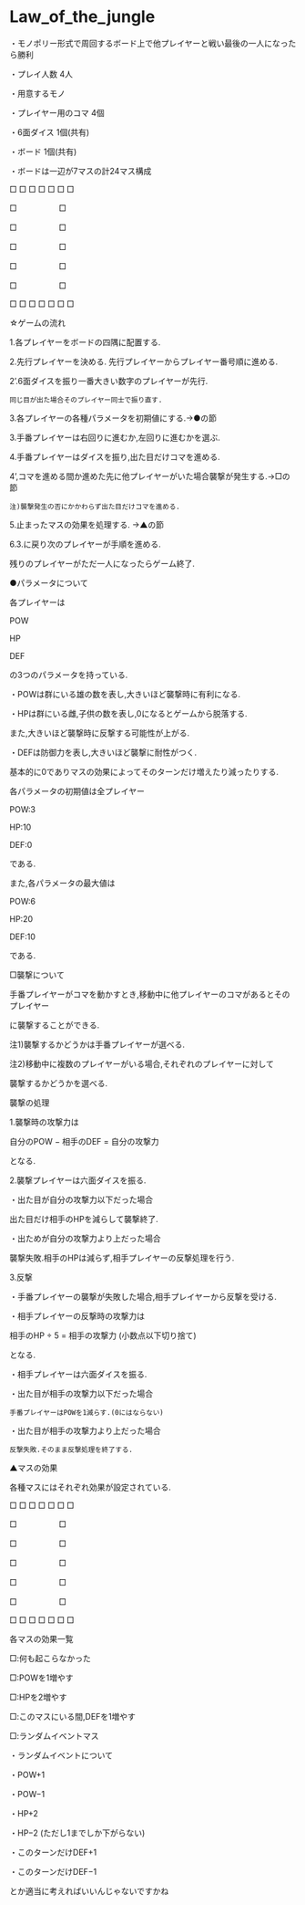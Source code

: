 # Law_of_the_jungle
・モノポリー形式で周回するボード上で他プレイヤーと戦い最後の一人になったら勝利

・プレイ人数 4人

・用意するモノ

 ・プレイヤー用のコマ 4個

 ・6面ダイス 1個(共有)

 ・ボード  1個(共有)

・ボードは一辺が7マスの計24マス構成

□ □ □ □ □ □ □

□ 　　　　　□

□　　　　　 □

□ 　　　　　□

□ 　　　　　□

□ 　　　　　□

□ □ □ □ □ □ □

☆ゲームの流れ

1.各プレイヤーをボードの四隅に配置する.

2.先行プレイヤーを決める. 先行プレイヤーからプレイヤー番号順に進める.

 2’.6面ダイスを振り一番大きい数字のプレイヤーが先行.

    同じ目が出た場合そのプレイヤー同士で振り直す.

3.各プレイヤーの各種パラメータを初期値にする.→●の節

3.手番プレイヤーは右回りに進むか,左回りに進むかを選ぶ.

4.手番プレイヤーはダイスを振り,出た目だけコマを進める.

 4’,コマを進める間か進めた先に他プレイヤーがいた場合襲撃が発生する.→□の節

    注)襲撃発生の否にかかわらず出た目だけコマを進める.

5.止まったマスの効果を処理する. →▲の節

6.3.に戻り次のプレイヤーが手順を進める.

  残りのプレイヤーがただ一人になったらゲーム終了.

●パラメータについて

各プレイヤーは

 POW

 HP  

 DEF

の3つのパラメータを持っている.

・POWは群にいる雄の数を表し,大きいほど襲撃時に有利になる.

・HPは群にいる雌,子供の数を表し,0になるとゲームから脱落する.

 また,大きいほど襲撃時に反撃する可能性が上がる.

・DEFは防御力を表し,大きいほど襲撃に耐性がつく.

 基本的に0でありマスの効果によってそのターンだけ増えたり減ったりする.

各パラメータの初期値は全プレイヤー

 POW:3

 HP:10

 DEF:0

である.

また,各パラメータの最大値は

 POW:6

 HP:20

 DEF:10

である.

□襲撃について

手番プレイヤーがコマを動かすとき,移動中に他プレイヤーのコマがあるとそのプレイヤー

に襲撃することができる.

注1)襲撃するかどうかは手番プレイヤーが選べる.

注2)移動中に複数のプレイヤーがいる場合,それぞれのプレイヤーに対して

   襲撃するかどうかを選べる.

襲撃の処理

1.襲撃時の攻撃力は

   自分のPOW − 相手のDEF = 自分の攻撃力

  となる.

2.襲撃プレイヤーは六面ダイスを振る.

 ・出た目が自分の攻撃力以下だった場合

   出た目だけ相手のHPを減らして襲撃終了.

 ・出ためが自分の攻撃力より上だった場合

   襲撃失敗.相手のHPは減らず,相手プレイヤーの反撃処理を行う.

3.反撃

 ・手番プレイヤーの襲撃が失敗した場合,相手プレイヤーから反撃を受ける.

 ・相手プレイヤーの反撃時の攻撃力は

   相手のHP ÷ 5 = 相手の攻撃力 (小数点以下切り捨て)

  となる.

 ・相手プレイヤーは六面ダイスを振る.

  ・出た目が相手の攻撃力以下だった場合

    手番プレイヤーはPOWを1減らす.(0にはならない)

  ・出た目が相手の攻撃力より上だった場合

    反撃失敗.そのまま反撃処理を終了する.

▲マスの効果

各種マスにはそれぞれ効果が設定されている.

□ □ □ □ □ □ □

□ 　　　　　□

□　　　　　 □

□ 　　　　　□

□ 　　　　　□

□ 　　　　　□

□ □ □ □ □ □ □

各マスの効果一覧

□:何も起こらなかった

□:POWを1増やす

□:HPを2増やす

□:このマスにいる間,DEFを1増やす

□:ランダムイベントマス

・ランダムイベントについて

 ・POW+1

 ・POW−1

 ・HP+2

 ・HP−2 (ただし1までしか下がらない)

 ・このターンだけDEF+1

 ・このターンだけDEF−1

とか適当に考えればいいんじゃないですかね
